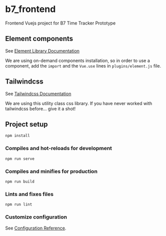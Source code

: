 # b7_frontend
Frontend Vuejs project for B7 Time Tracker Prototype
## Element components

See [Element Library Documentation](https://element.eleme.io/#/en-US/component/installation)

We are using on-demand components installation, so in order to use a component, add the `import` and the `Vue.use` lines in `plugins/element.js` file.

## Tailwindcss

See [Tailwindcss Documentation](https://tailwindcss.com/docs)

We are using this utility class css library. If you have never worked with tailwindcss before... give it a shot!

## Project setup
```
npm install
```

### Compiles and hot-reloads for development
```
npm run serve
```

### Compiles and minifies for production
```
npm run build
```

### Lints and fixes files
```
npm run lint
```

### Customize configuration
See [Configuration Reference](https://cli.vuejs.org/config/).
